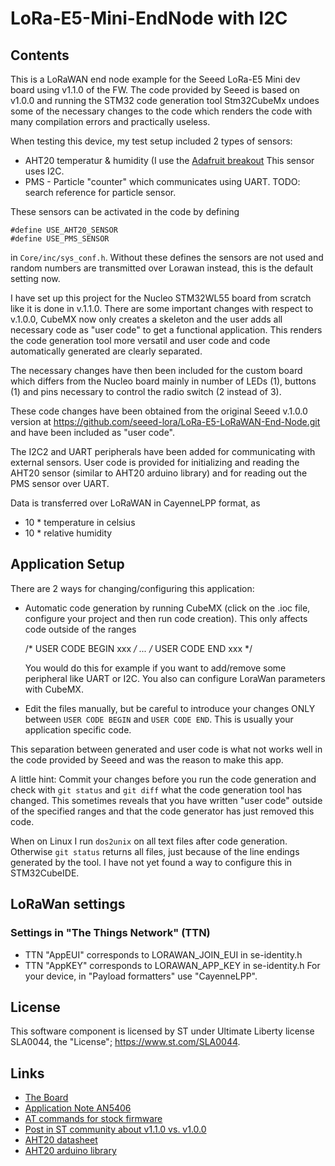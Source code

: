 # LoRa-E5-Mini-EndNode with I2C

## Contents

This is a LoRaWAN end node example for the Seeed LoRa-E5 Mini dev board using
v1.1.0 of the FW. The code provided by Seeed is based on v1.0.0 and
running the STM32 code generation tool Stm32CubeMx undoes some of the
necessary changes to the code which renders the code with many compilation
errors and practically useless.

When testing this device, my test setup included 2 types of sensors:

* AHT20 temperatur & humidity  (I use the
  [Adafruit breakout](https://www.adafruit.com/product/4566)
  This sensor uses I2C.
* PMS - Particle "counter" which communicates using UART. 
  TODO: search reference for particle sensor.

These sensors can be activated in the code by defining

	#define USE_AHT20_SENSOR
	#define USE_PMS_SENSOR
	
in `Core/inc/sys_conf.h`. Without these defines the sensors are not
used and random numbers are transmitted over Lorawan instead, this
is the default setting now.

I have set up this project for the Nucleo STM32WL55 board from scratch
like it is done in v.1.1.0. There are some important changes with
respect to v.1.0.0, CubeMX now only creates a skeleton and the user
adds all necessary code as "user code" to get a functional application.
This renders the code generation tool more versatil and user code and
code automatically generated are clearly separated.

The necessary changes have then been included for the custom board which
differs from the Nucleo board mainly in number of LEDs (1), buttons (1) 
and pins necessary to control the radio switch (2 instead of 3).

These code changes have been obtained from the original Seeed 
v.1.0.0 version at https://github.com/seeed-lora/LoRa-E5-LoRaWAN-End-Node.git
and have been included as "user code". 

The I2C2 and UART peripherals have been added for communicating with 
external sensors. User code is provided for initializing and reading 
the AHT20 sensor (similar to AHT20 arduino library) and for reading out 
the PMS sensor over UART.

Data is transferred over LoRaWAN in CayenneLPP format, as 

* 10 * temperature in celsius
* 10 * relative humidity 

## Application Setup 

There are 2 ways for changing/configuring this application: 

* Automatic code generation by running CubeMX (click on the .ioc file,
  configure your project and then run code creation). This only affects
  code outside of the ranges
  
    /* USER CODE BEGIN xxx */ 
    ...
    /* USER CODE END xxx */
 
  You would do this for example if you want to add/remove some peripheral like 
  UART or I2C. You also can configure LoraWan parameters with CubeMX.
* Edit the files manually, but be careful to introduce your changes
  ONLY between `USER CODE BEGIN` and `USER CODE END`.
  This is usually your application specific code. 

This separation between generated and user code is what not works well
in the code provided by Seeed and was the reason to make this app.

A little hint: Commit your changes before you run the code generation and
check with `git status` and `git diff` what the code generation tool has 
changed. This sometimes reveals that you have written "user code" outside 
of the specified ranges and that the code generator has just removed this
code. 

When on Linux I run `dos2unix` on all text files after code generation. 
Otherwise `git status` returns all files, just because of the line endings 
generated by the tool. I have not yet found a way to configure this in 
STM32CubeIDE.

## LoRaWan settings

### Settings in "The Things Network" (TTN)
* TTN "AppEUI" corresponds to LORAWAN_JOIN_EUI in se-identity.h
* TTN "AppKEY" corresponds to LORAWAN_APP_KEY in se-identity.h
For your device, in "Payload formatters" use "CayenneLPP".

## License

This software component is licensed by ST under Ultimate Liberty license
SLA0044, the "License";  https://www.st.com/SLA0044.

## Links

* [The Board](https://wiki.seeedstudio.com/LoRa_E5_mini/)
* [Application Note AN5406](https://www.st.com/resource/en/application_note/dm00660451-how-to-build-a-lora-application-with-stm32cubewl-stmicroelectronics.pdf)
* [AT commands for stock firmware](https://files.seeedstudio.com/products/317990687/res/LoRa-E5%20AT%20Command%20Specification_V1.0%20.pdf)
* [Post in ST community about v1.1.0 vs. v1.0.0](https://community.st.com/s/question/0D53W00000zGZk4SAG/how-to-on-stm32cubefwwlv110)
* [AHT20 datasheet](https://cdn-learn.adafruit.com/assets/assets/000/091/676/original/AHT20-datasheet-2020-4-16.pdf?1591047915)
* [AHT20 arduino library](https://github.com/adafruit/Adafruit_AHTX0)
